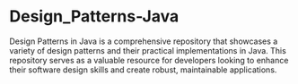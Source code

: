 # Design_Patterns-Java
Design Patterns in Java is a comprehensive repository that showcases a variety of design patterns and their practical implementations in Java. This repository serves as a valuable resource for developers looking to enhance their software design skills and create robust, maintainable applications.
